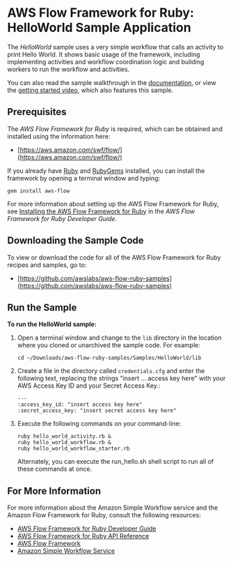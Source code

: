 AWS Flow Framework for Ruby: HelloWorld Sample Application
==========================================================

The *HelloWorld* sample uses a very simple workflow that calls an
activity to print Hello World. It shows basic usage of the framework,
including implementing activities and workflow coordination logic and
building workers to run the workflow and activities.

You can also read the sample walkthrough in the
[documentation](http://docs.aws.amazon.com/amazonswf/latest/awsrbflowguide/helloworld.html),
or view the [getting started
video](http://www.youtube.com/watch?v=Z_dvXy4AVEE), which also features
this sample.

Prerequisites
-------------

The *AWS Flow Framework for Ruby* is required, which can be obtained and
installed using the information here:

-   [https://aws.amazon.com/swf/flow/](https://aws.amazon.com/swf/flow/)

If you already have [Ruby](https://www.ruby-lang.org/) and
[RubyGems](http://rubygems.org/) installed, you can install the
framework by opening a terminal window and typing:

~~~~
gem install aws-flow
~~~~

For more information about setting up the AWS Flow Framework for Ruby,
see [Installing the AWS Flow Framework for
Ruby](http://docs.aws.amazon.com/amazonswf/latest/awsrbflowguide/installing.html)
in the *AWS Flow Framework for Ruby Developer Guide*.

Downloading the Sample Code
---------------------------

To view or download the code for all of the AWS Flow Framework for Ruby
recipes and samples, go to:

-   [https://github.com/awslabs/aws-flow-ruby-samples](https://github.com/awslabs/aws-flow-ruby-samples)

Run the Sample
--------------

**To run the HelloWorld sample:**

1.  Open a terminal window and change to the `lib`
    directory in the location where you cloned or unarchived the sample
    code. For example:

    ~~~~
    cd ~/Downloads/aws-flow-ruby-samples/Samples/HelloWorld/lib
    ~~~~

2.  Create a file in the directory called `credentials.cfg`
 and enter the following text, replacing the strings
    "insert ... access key here" with your AWS Access Key ID and your
    Secret Access Key.:

    ~~~~
    ---
    :access_key_id: "insert access key here"
    :secret_access_key: "insert secret access key here"
    ~~~~

3.  Execute the following commands on your command-line:

    ~~~~
    ruby hello_world_activity.rb &
    ruby hello_world_workflow.rb &
    ruby hello_world_workflow_starter.rb
    ~~~~

    Alternately, you can execute the run\_hello.sh shell script to run
    all of these commands at once.

For More Information
--------------------

For more information about the Amazon Simple Workflow service and the
Amazon Flow Framework for Ruby, consult the following resources:

-   [AWS Flow Framework for Ruby Developer
    Guide](http://docs.aws.amazon.com/amazonswf/latest/awsrbflowguide/)
-   [AWS Flow Framework for Ruby API
    Reference](https://docs.aws.amazon.com/amazonswf/latest/awsrbflowapi/)
-   [AWS Flow Framework](http://aws.amazon.com/swf/flow/)
-   [Amazon Simple Workflow Service](http://aws.amazon.com/swf/)

